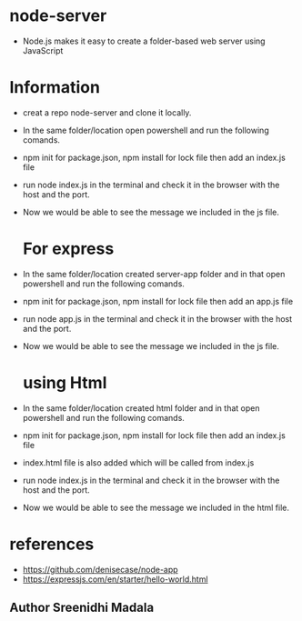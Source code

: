# node-server

- Node.js makes it easy to create a folder-based web server using JavaScript

# Information

- creat a repo node-server and clone it locally.
- In the same folder/location open powershell and run the following comands.
- npm init for package.json, npm install for lock file then add an index.js file
- run node index.js in the terminal and check it in the browser with the host and the port.
- Now we would be able to see the message we included in the js file.

    # For express

- In the same folder/location created server-app folder and in that open powershell and run the following comands.
- npm init for package.json, npm install for lock file then add an app.js file
- run node app.js in the terminal and check it in the browser with the host and the port.
- Now we would be able to see the message we included in the js file.

    # using Html

- In the same folder/location created html folder and in that open powershell and run the following comands.
- npm init for package.json, npm install for lock file then add an index.js file
- index.html file is also added which will be called from index.js 
- run node index.js in the terminal and check it in the browser with the host and the port.
- Now we would be able to see the message we included in the html file.


# references

- https://github.com/denisecase/node-app
- https://expressjs.com/en/starter/hello-world.html

## Author Sreenidhi Madala
